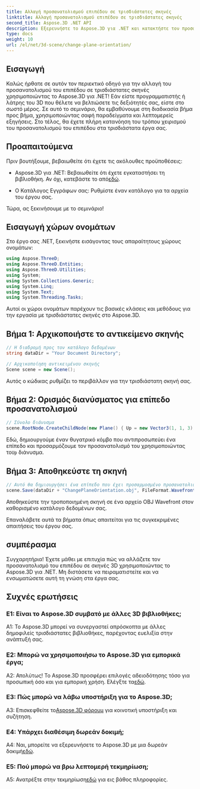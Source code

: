 ```yaml
---
title: Αλλαγή προσανατολισμού επιπέδου σε τρισδιάστατες σκηνές
linktitle: Αλλαγή προσανατολισμού επιπέδου σε τρισδιάστατες σκηνές
second_title: Aspose.3D .NET API
description: Εξερευνήστε το Aspose.3D για .NET και κατακτήστε τον προσανατολισμό αλλαγής επιπέδου σε σκηνές 3D. Ακολουθήστε τον βήμα προς βήμα οδηγό μας για απρόσκοπτη ενσωμάτωση.
type: docs
weight: 10
url: /el/net/3d-scene/change-plane-orientation/
---
```

## Εισαγωγή

Καλώς ήρθατε σε αυτόν τον περιεκτικό οδηγό για την αλλαγή του προσανατολισμού του επιπέδου σε τρισδιάστατες σκηνές χρησιμοποιώντας το Aspose.3D για .NET! Εάν είστε προγραμματιστής ή λάτρης του 3D που θέλετε να βελτιώσετε τις δεξιότητές σας, είστε στο σωστό μέρος. Σε αυτό το σεμινάριο, θα εμβαθύνουμε στη διαδικασία βήμα προς βήμα, χρησιμοποιώντας σαφή παραδείγματα και λεπτομερείς εξηγήσεις. Στο τέλος, θα έχετε πλήρη κατανόηση του τρόπου χειρισμού του προσανατολισμού του επιπέδου στα τρισδιάστατα έργα σας.

## Προαπαιτούμενα

Πριν βουτήξουμε, βεβαιωθείτε ότι έχετε τις ακόλουθες προϋποθέσεις:

-  Aspose.3D για .NET: Βεβαιωθείτε ότι έχετε εγκαταστήσει τη βιβλιοθήκη. Αν όχι, κατεβάστε το από[εδώ](https://releases.aspose.com/3d/net/).

- Ο Κατάλογος Εγγράφων σας: Ρυθμίστε έναν κατάλογο για τα αρχεία του έργου σας.

Τώρα, ας ξεκινήσουμε με το σεμινάριο!

## Εισαγωγή χώρων ονομάτων

Στο έργο σας .NET, ξεκινήστε εισάγοντας τους απαραίτητους χώρους ονομάτων:

```csharp
using Aspose.ThreeD;
using Aspose.ThreeD.Entities;
using Aspose.ThreeD.Utilities;
using System;
using System.Collections.Generic;
using System.Linq;
using System.Text;
using System.Threading.Tasks;
```

Αυτοί οι χώροι ονομάτων παρέχουν τις βασικές κλάσεις και μεθόδους για την εργασία με τρισδιάστατες σκηνές στο Aspose.3D.

## Βήμα 1: Αρχικοποιήστε το αντικείμενο σκηνής

```csharp
// Η διαδρομή προς τον κατάλογο δεδομένων
string dataDir = "Your Document Directory";

// Αρχικοποίηση αντικειμένου σκηνής
Scene scene = new Scene();
```

Αυτός ο κώδικας ρυθμίζει το περιβάλλον για την τρισδιάστατη σκηνή σας.

## Βήμα 2: Ορισμός διανύσματος για επίπεδο προσανατολισμού

```csharp
// Σύνολο διάνυσμα
scene.RootNode.CreateChildNode(new Plane() { Up = new Vector3(1, 1, 3) });
```

 Εδώ, δημιουργούμε έναν θυγατρικό κόμβο που αντιπροσωπεύει ένα επίπεδο και προσαρμόζουμε τον προσανατολισμό του χρησιμοποιώντας το`Up` διάνυσμα.

## Βήμα 3: Αποθηκεύστε τη σκηνή

```csharp
// Αυτό θα δημιουργήσει ένα επίπεδο που έχει προσαρμοσμένο προσανατολισμό
scene.Save(dataDir + "ChangePlaneOrientation.obj", FileFormat.WavefrontOBJ);
```

Αποθηκεύστε την τροποποιημένη σκηνή σε ένα αρχείο OBJ Wavefront στον καθορισμένο κατάλογο δεδομένων σας.

Επαναλάβετε αυτά τα βήματα όπως απαιτείται για τις συγκεκριμένες απαιτήσεις του έργου σας.

## συμπέρασμα

Συγχαρητήρια! Έχετε μάθει με επιτυχία πώς να αλλάζετε τον προσανατολισμό του επιπέδου σε σκηνές 3D χρησιμοποιώντας το Aspose.3D για .NET. Μη διστάσετε να πειραματιστείτε και να ενσωματώσετε αυτή τη γνώση στα έργα σας.

## Συχνές ερωτήσεις

### Ε1: Είναι το Aspose.3D συμβατό με άλλες 3D βιβλιοθήκες;

A1: Το Aspose.3D μπορεί να συνεργαστεί απρόσκοπτα με άλλες δημοφιλείς τρισδιάστατες βιβλιοθήκες, παρέχοντας ευελιξία στην ανάπτυξή σας.

### Ε2: Μπορώ να χρησιμοποιήσω το Aspose.3D για εμπορικά έργα;

 Α2: Απολύτως! Το Aspose.3D προσφέρει επιλογές αδειοδότησης τόσο για προσωπική όσο και για εμπορική χρήση. Ελέγξτε τα[εδώ](https://purchase.aspose.com/buy).

### Ε3: Πώς μπορώ να λάβω υποστήριξη για το Aspose.3D;

 A3: Επισκεφθείτε το[Aspose.3D φόρουμ](https://forum.aspose.com/c/3d/18) για κοινοτική υποστήριξη και συζήτηση.

### Ε4: Υπάρχει διαθέσιμη δωρεάν δοκιμή;

 A4: Ναι, μπορείτε να εξερευνήσετε το Aspose.3D με μια δωρεάν δοκιμή[εδώ](https://releases.aspose.com/).

### Ε5: Πού μπορώ να βρω λεπτομερή τεκμηρίωση;

 A5: Ανατρέξτε στην τεκμηρίωση[εδώ](https://reference.aspose.com/3d/net/) για εις βάθος πληροφορίες.